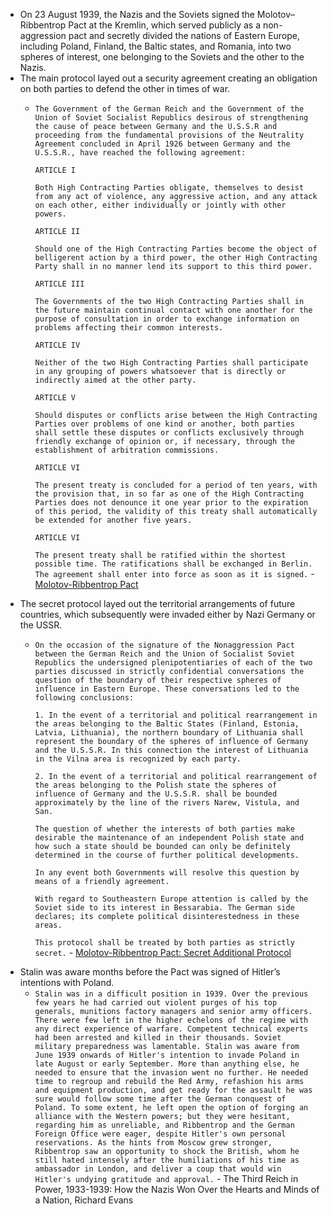 - On 23 August 1939, the Nazis and the Soviets signed the Molotov–Ribbentrop Pact at the Kremlin, which served publicly as a non-aggression pact and secretly divided the nations of Eastern Europe, including Poland, Finland, the Baltic states, and Romania, into two spheres of interest, one belonging to the Soviets and the other to the Nazis.
- The main protocol layed out a security agreement creating an obligation on both parties to defend the other in times of war.
    - `The Government of the German Reich and the Government of the Union of Soviet Socialist Republics desirous of strengthening the cause of peace between Germany and the U.S.S.R and proceeding from the fundamental provisions of the Neutrality Agreement concluded in April 1926 between Germany and the U.S.S.R., have reached the following agreement:`
      
      `ARTICLE I`
      
      `Both High Contracting Parties obligate, themselves to desist from any act of violence, any aggressive action, and any attack on each other, either individually or jointly with other powers.`
      
      `ARTICLE II`
      
      `Should one of the High Contracting Parties become the object of belligerent action by a third power, the other High Contracting Party shall in no manner lend its support to this third power.`
      
      `ARTICLE III`
      
      `The Governments of the two High Contracting Parties shall in the future maintain continual contact with one another for the purpose of consultation in order to exchange information on problems affecting their common interests.`
      
      `ARTICLE IV`
      
      `Neither of the two High Contracting Parties shall participate in any grouping of powers whatsoever that is directly or indirectly aimed at the other party.`
      
      `ARTICLE V`
      
      `Should disputes or conflicts arise between the High Contracting Parties over problems of one kind or another, both parties shall settle these disputes or conflicts exclusively through friendly exchange of opinion or, if necessary, through the establishment of arbitration commissions.`
      
      `ARTICLE VI`
      
      `The present treaty is concluded for a period of ten years, with the provision that, in so far as one of the High Contracting Parties does not denounce it one year prior to the expiration of this period, the validity of this treaty shall automatically be extended for another five years.`
      
      `ARTICLE VI`
      
      `The present treaty shall be ratified within the shortest possible time. The ratifications shall be exchanged in Berlin. The agreement shall enter into force as soon as it is signed.` - [Molotov-Ribbentrop Pact](https://avalon.law.yale.edu/20th_century/nonagres.asp)
- The secret protocol layed out the territorial arrangements of future countries, which subsequently were invaded either by Nazi Germany or the USSR.
	- `On the occasion of the signature of the Nonaggression Pact between the German Reich and the Union of Socialist Soviet Republics the undersigned plenipotentiaries of each of the two parties discussed in strictly confidential conversations the question of the boundary of their respective spheres of influence in Eastern Europe. These conversations led to the following conclusions:`
      
      `1. In the event of a territorial and political rearrangement in the areas belonging to the Baltic States (Finland, Estonia, Latvia, Lithuania), the northern boundary of Lithuania shall represent the boundary of the spheres of influence of Germany and the U.S.S.R. In this connection the interest of Lithuania in the Vilna area is recognized by each party.`
      
      `2. In the event of a territorial and political rearrangement of the areas belonging to the Polish state the spheres of influence of Germany and the U.S.S.R. shall be bounded approximately by the line of the rivers Narew, Vistula, and San.`
      
      `The question of whether the interests of both parties make desirable the maintenance of an independent Polish state and how such a state should be bounded can only be definitely determined in the course of further political developments.`
      
      `In any event both Governments will resolve this question by means of a friendly agreement.`
      
      `With regard to Southeastern Europe attention is called by the Soviet side to its interest in Bessarabia. The German side declares; its complete political disinterestedness in these areas.`
      
      `This protocol shall be treated by both parties as strictly secret.` - [Molotov-Ribbentrop Pact: Secret Additional Protocol](https://avalon.law.yale.edu/20th_century/addsepro.asp)
- Stalin was aware months before the Pact was signed of Hitler’s intentions with Poland.
    - `Stalin was in a difficult position in 1939. Over the previous few years he had carried out violent purges of his top generals, munitions factory managers and senior army officers. There were few left in the higher echelons of the regime with any direct experience of warfare. Competent technical experts had been arrested and killed in their thousands. Soviet military preparedness was lamentable. Stalin was aware from June 1939 onwards of Hitler's intention to invade Poland in late August or early September. More than anything else, he needed to ensure that the invasion went no further. He needed time to regroup and rebuild the Red Army, refashion his arms and equipment production, and get ready for the assault he was sure would follow some time after the German conquest of Poland. To some extent, he left open the option of forging an alliance with the Western powers; but they were hesitant, regarding him as unreliable, and Ribbentrop and the German Foreign Office were eager, despite Hitler's own personal reservations. As the hints from Moscow grew stronger, Ribbentrop saw an opportunity to shock the British, whom he still hated intensely after the humiliations of his time as ambassador in London, and deliver a coup that would win Hitler's undying gratitude and approval.` - The Third Reich in Power, 1933-1939: How the Nazis Won Over the Hearts and Minds of a Nation, Richard Evans